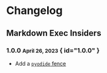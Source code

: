 # Changelog

## Markdown Exec Insiders

### 1.0.0 <small>April 26, 2023</small> { id="1.0.0" }

- Add a [`pyodide` fence](../../usage/pyodide/)
